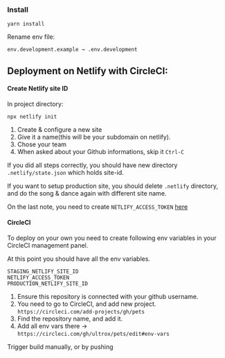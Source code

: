 ### Install

`yarn install`

Rename env file:

`env.development.example → .env.development`


## Deployment on Netlify with CircleCI:


#### Create Netlify site ID

In project directory:

`npx netlify init`

1. Create & configure a new site
2. Give it a name(this will be your subdomain on netlify). 
3. Chose your team
4. When asked about your Github informations, skip it `Ctrl-C`

If you did all steps correctly, you should have new directory 
`.netlify/state.json` which holds site-id.

If you want to setup production site, you should delete `.netlify` directory,
and do the song & dance again with different site name.

On the last note, you need to create `NETLIFY_ACCESS_TOKEN` [here](https://app.netlify.com/user/applications/personal)


#### CircleCI

To deploy on your own you need to create following env variables in your
CircleCI management panel.


At this point you should have all the env variables.

```
STAGING_NETLIFY_SITE_ID 
NETLIFY_ACCESS_TOKEN
PRODUCTION_NETLIFY_SITE_ID
```

1. Ensure this repository is connected with your github username.
2. You need to go to CircleCI, and add new project.
`https://circleci.com/add-projects/gh/pets`
3. Find the repository name, and add it.
4. Add all env vars there → `https://circleci.com/gh/ultrox/pets/edit#env-vars`

Trigger build manually, or by pushing
